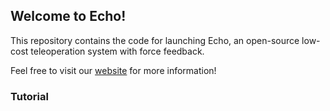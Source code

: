 ## Welcome to Echo!
This repository contains the code for launching Echo, an open-source low-cost teleoperation system with force feedback. 

Feel free to visit our [website](https://eterwait.github.io/Echo/) for more information!

### Tutorial
